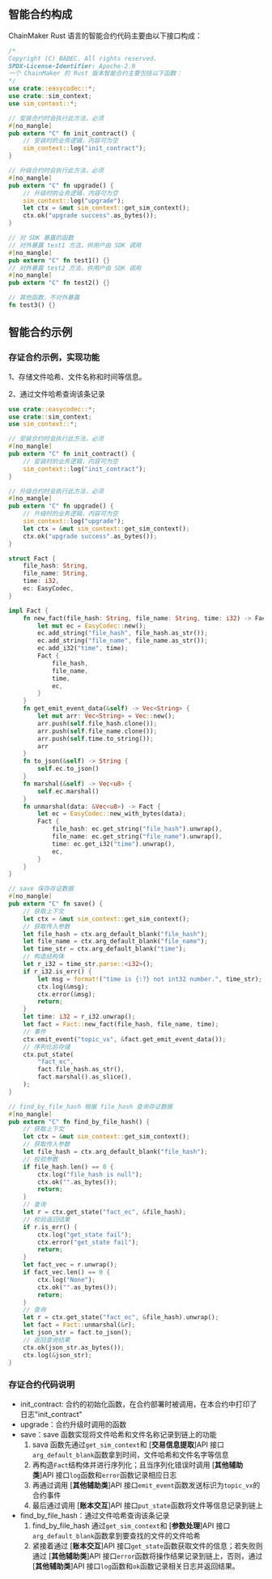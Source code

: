 ## 智能合约构成

ChainMaker Rust 语言的智能合约代码主要由以下接口构成：

```rust
/*
Copyright (C) BABEC. All rights reserved.
SPDX-License-Identifier: Apache-2.0
一个 ChainMaker 的 Rust 版本智能合约主要包括以下函数：
*/
use crate::easycodec::*;
use crate::sim_context;
use sim_context::*;

// 安装合约时会执行此方法，必须
#[no_mangle]
pub extern "C" fn init_contract() {
    // 安装时的业务逻辑，内容可为空
    sim_context::log("init_contract");
}

// 升级合约时会执行此方法，必须
#[no_mangle]
pub extern "C" fn upgrade() {
    // 升级时的业务逻辑，内容可为空
    sim_context::log("upgrade");
    let ctx = &mut sim_context::get_sim_context();
    ctx.ok("upgrade success".as_bytes());
}

// 对 SDK 暴露的函数
// 对外暴露 test1 方法，供用户由 SDK 调用
#[no_mangle]
pub extern "C" fn test1() {}
// 对外暴露 test2 方法，供用户由 SDK 调用
#[no_mangle]
pub extern "C" fn test2() {}

// 其他函数，不对外暴露
fn test3() {}
```

## 智能合约示例

### 存证合约示例，实现功能

1、存储文件哈希、文件名称和时间等信息。

2、通过文件哈希查询该条记录

```rust
use crate::easycodec::*;
use crate::sim_context;
use sim_context::*;

// 安装合约时会执行此方法，必须
#[no_mangle]
pub extern "C" fn init_contract() {
    // 安装时的业务逻辑，内容可为空
    sim_context::log("init_contract");
}

// 升级合约时会执行此方法，必须
#[no_mangle]
pub extern "C" fn upgrade() {
    // 升级时的业务逻辑，内容可为空
    sim_context::log("upgrade");
    let ctx = &mut sim_context::get_sim_context();
    ctx.ok("upgrade success".as_bytes());
}

struct Fact {
    file_hash: String,
    file_name: String,
    time: i32,
    ec: EasyCodec,
}

impl Fact {
    fn new_fact(file_hash: String, file_name: String, time: i32) -> Fact {
        let mut ec = EasyCodec::new();
        ec.add_string("file_hash", file_hash.as_str());
        ec.add_string("file_name", file_name.as_str());
        ec.add_i32("time", time);
        Fact {
            file_hash,
            file_name,
            time,
            ec,
        }
    }
    fn get_emit_event_data(&self) -> Vec<String> {
        let mut arr: Vec<String> = Vec::new();
        arr.push(self.file_hash.clone());
        arr.push(self.file_name.clone());
        arr.push(self.time.to_string());
        arr
    }
    fn to_json(&self) -> String {
        self.ec.to_json()
    }
    fn marshal(&self) -> Vec<u8> {
        self.ec.marshal()
    }
    fn unmarshal(data: &Vec<u8>) -> Fact {
        let ec = EasyCodec::new_with_bytes(data);
        Fact {
            file_hash: ec.get_string("file_hash").unwrap(),
            file_name: ec.get_string("file_name").unwrap(),
            time: ec.get_i32("time").unwrap(),
            ec,
        }
    }
}

// save 保存存证数据
#[no_mangle]
pub extern "C" fn save() {
    // 获取上下文
    let ctx = &mut sim_context::get_sim_context();
    // 获取传入参数
    let file_hash = ctx.arg_default_blank("file_hash");
    let file_name = ctx.arg_default_blank("file_name");
    let time_str = ctx.arg_default_blank("time");
    // 构造结构体
    let r_i32 = time_str.parse::<i32>();
    if r_i32.is_err() {
        let msg = format!("time is {:?} not int32 number.", time_str);
        ctx.log(&msg);
        ctx.error(&msg);
        return;
    }
    let time: i32 = r_i32.unwrap();
    let fact = Fact::new_fact(file_hash, file_name, time);
    // 事件
    ctx.emit_event("topic_vx", &fact.get_emit_event_data());
    // 序列化后存储
    ctx.put_state(
        "fact_ec",
        fact.file_hash.as_str(),
        fact.marshal().as_slice(),
    );
}

// find_by_file_hash 根据 file_hash 查询存证数据
#[no_mangle]
pub extern "C" fn find_by_file_hash() {
    // 获取上下文
    let ctx = &mut sim_context::get_sim_context();
    // 获取传入参数
    let file_hash = ctx.arg_default_blank("file_hash");
    // 校验参数
    if file_hash.len() == 0 {
        ctx.log("file_hash is null");
        ctx.ok("".as_bytes());
        return;
    }
    // 查询
    let r = ctx.get_state("fact_ec", &file_hash);
    // 校验返回结果
    if r.is_err() {
        ctx.log("get_state fail");
        ctx.error("get_state fail");
        return;
    }
    let fact_vec = r.unwrap();
    if fact_vec.len() == 0 {
        ctx.log("None");
        ctx.ok("".as_bytes());
        return;
    }
    // 查询
    let r = ctx.get_state("fact_ec", &file_hash).unwrap();
    let fact = Fact::unmarshal(&r);
    let json_str = fact.to_json();
    // 返回查询结果
    ctx.ok(json_str.as_bytes());
    ctx.log(&json_str);
}
```

### 存证合约代码说明

- init_contract: 合约的初始化函数，在合约部署时被调用，在本合约中打印了日志"init_contract"
- upgrade：合约升级时调用的函数
- save：save 函数实现将文件哈希和文件名称记录到链上的功能
  1. sava 函数先通过`get_sim_context`和 [**交易信息提取**]API 接口`arg_default_blank`函数拿到时间，文件哈希和文件名字等信息
  2. 再构造`Fact`结构体并进行序列化；且当序列化错误时调用 [**其他辅助类**]API 接口`log`函数和`error`函数记录相应日志
  3. 再通过调用 [**其他辅助类**]API 接口`emit_event`函数发送标识为`topic_vx`的合约事件
  4. 最后通过调用 [**账本交互**]API 接口`put_state`函数将文件等信息记录到链上
- find_by_file_hash：通过文件哈希查询该条记录
  1. find_by_file_hash 通过`get_sim_context`和 [**参数处理**]API 接口`arg_default_blank`函数拿到要查找的文件的文件哈希
  2. 紧接着通过 [**账本交互**]API 接口`get_state`函数获取文件的信息；若失败则通过 [**其他辅助类**]API 接口`error`函数将操作结果记录到链上，否则，通过 [**其他辅助类**]API 接口`log`函数和`ok`函数记录相关日志并返回结果。
